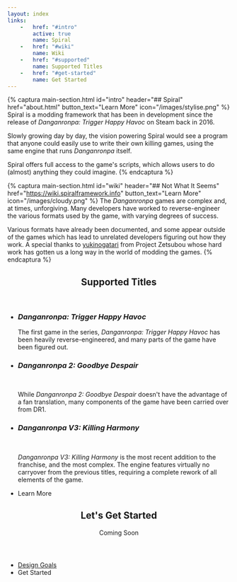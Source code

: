 ```yaml
---
layout: index
links:
    -   href: "#intro"
        active: true
        name: Spiral
    -   href: "#wiki"
        name: Wiki
    -   href: "#supported"
        name: Supported Titles
    -   href: "#get-started"
        name: Get Started
---
```


{% captura main-section.html id="intro" header="## Spiral" href="about.html" button_text="Learn More" icon="/images/stylise.png" %}
Spiral is a modding framework that has been in development since the release of *Danganronpa: Trigger Happy Havoc* on Steam back in 2016.

Slowly growing day by day, the vision powering Spiral would see a program that anyone could easily use to write their own killing games, using the same engine that runs *Danganronpa* itself.

Spiral offers full access to the game's scripts, which allows users to do (almost) anything they could imagine.
{% endcaptura %}

{% captura main-section.html id="wiki" header="## Not What It Seems" href="https://wiki.spiralframework.info" button_text="Learn More" icon="/images/cloudy.png" %}
The *Danganronpa* games are complex and, at times, unforgiving. Many developers have worked to reverse-engineer the various formats used by the game, with varying degrees of success.

Various formats have already been documented, and some appear outside of the games which has lead to unrelated developers figuring out how they work. A special thanks to [yukinogatari](https://twitter.com/yukinogatari") from Project Zetsubou whose hard work has gotten us a long way in the world of modding the games.
{% endcaptura %}

<section id="supported" class="main special">
    <header class="major">
        <h2>Supported Titles</h2>
    </header>
    <ul class="features">
        <li>
            <span class="icon image major fa-stop hide-fa background-icon" style="background-image: url('images/dr1.png')"></span>
            <h3><i>Danganronpa: Trigger Happy Havoc</i></h3>
            <p>The first game in the series, <i>Danganronpa: Trigger Happy Havoc</i> has been heavily reverse-engineered, and many parts of the game have been figured out.</p>
        </li>
        <li>
            <span class="icon image major fa-stop hide-fa background-icon" style="background-image: url('images/dr2.png')"></span>
            <h3><i>Danganronpa 2: Goodbye Despair</i></h3>
            <br />
            <p>While <i>Danganronpa 2: Goodbye Despair</i> doesn't have the advantage of a fan translation, many components of the game have been carried over from DR1.</p>
        </li>
        <li>
            <span class="icon image major fa-stop hide-fa background-icon" style="background-image: url('images/v3.png')"></span>
            <h3><i>Danganronpa V3: Killing Harmony</i></h3>
            <br />
            <p><i>Danganronpa V3: Killing Harmony</i> is the most recent addition to the franchise, and the most complex. The engine features virtually no carryover from the previous titles, requiring a complete rework of all elements of the game.</p>
        </li>
    </ul>
    <footer class="major">
        <ul class="actions special">
            <li><a class="button">Learn More</a></li>
        </ul>
    </footer>
</section>

<section id="get-started" class="main special">
    <header class="major">
        <h2>Let's Get Started</h2>
        <p>Coming Soon</p>
    </header>
    <footer class="major">
        <ul class="actions special">
            <li><a href="/design-goals.html" class="button primary">Design Goals</a></li>
            <li><a class="button">Get Started</a></li>
        </ul>
    </footer>
</section>